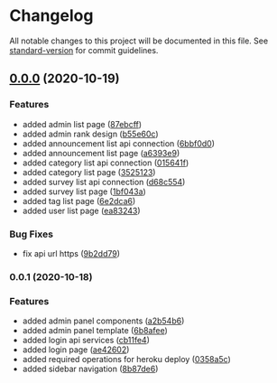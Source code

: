 # Changelog

All notable changes to this project will be documented in this file. See [standard-version](https://github.com/conventional-changelog/standard-version) for commit guidelines.

## [0.0.0](https://github.com/AyberkCakar/Dailyathon-Web/compare/v0.0.1...v0.0.0) (2020-10-19)


### Features

* added admin list page ([87ebcff](https://github.com/AyberkCakar/Dailyathon-Web/commit/87ebcff0ca3cf1f317348cd35ea488d7deec4d27))
* added admin rank design ([b55e60c](https://github.com/AyberkCakar/Dailyathon-Web/commit/b55e60ce9f1570fe5d9f5c41648ca34322b9b8cc))
* added announcement list api connection ([6bbf0d0](https://github.com/AyberkCakar/Dailyathon-Web/commit/6bbf0d02d066a0f2ec1727512d0dc08bdd3fd208))
* added announcement list page ([a6393e9](https://github.com/AyberkCakar/Dailyathon-Web/commit/a6393e9036b32228c81a9c8a4ca8bdc9e5ee814d))
* added category list api connection ([015641f](https://github.com/AyberkCakar/Dailyathon-Web/commit/015641f930a22c760d478b3a6b5e3d99f254e8a9))
* added category list page ([3525123](https://github.com/AyberkCakar/Dailyathon-Web/commit/352512333fd8a7c1c63a7c7ba3181464e910dd85))
* added survey list api connection ([d68c554](https://github.com/AyberkCakar/Dailyathon-Web/commit/d68c55437e80f03e2e5c98b2a8aa5ceb5cd3f4b0))
* added survey list page ([1bf043a](https://github.com/AyberkCakar/Dailyathon-Web/commit/1bf043aae71a745da5952a742aa4164b0bd618c8))
* added tag list page ([6e2dca6](https://github.com/AyberkCakar/Dailyathon-Web/commit/6e2dca623a0fec28c1a9029d6ee23b8144e37cf8))
* added user list page ([ea83243](https://github.com/AyberkCakar/Dailyathon-Web/commit/ea83243f53a618eb6e780fc1b0550b5877b7a715))


### Bug Fixes

* fix api url https ([9b2dd79](https://github.com/AyberkCakar/Dailyathon-Web/commit/9b2dd79f36f0bc9ed1d91822b7181a0342d34e64))

### 0.0.1 (2020-10-18)


### Features

* added admin panel components ([a2b54b6](https://github.com/AyberkCakar/Dailyathon-Web/commit/a2b54b6af5c76b9881ac25f9c2b687852d0b49ab))
* added admin panel template ([6b8afee](https://github.com/AyberkCakar/Dailyathon-Web/commit/6b8afee87618d1ba705b018fdf360c88eb816c47))
* added login api services ([cb11fe4](https://github.com/AyberkCakar/Dailyathon-Web/commit/cb11fe44d5421b188190731dfe7fbec3950d256b))
* added login page ([ae42602](https://github.com/AyberkCakar/Dailyathon-Web/commit/ae426023c433ed5cee42b56167c5fab4600eb317))
* added required operations for heroku deploy ([0358a5c](https://github.com/AyberkCakar/Dailyathon-Web/commit/0358a5c6868069394c702fff78b3c2527127fd87))
* added sidebar navigation ([8b87de6](https://github.com/AyberkCakar/Dailyathon-Web/commit/8b87de6ad4839f8436c715f059137e14c60765eb))
